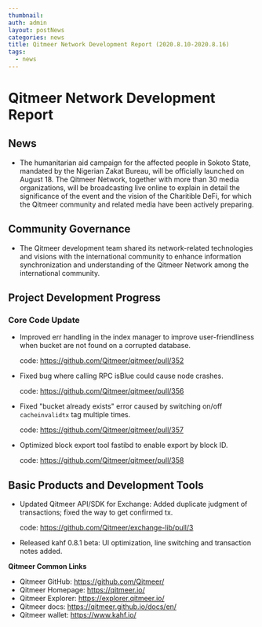 ```yaml
---
thumbnail: 
auth: admin
layout: postNews
categories: news
title: Qitmeer Network Development Report (2020.8.10-2020.8.16)
tags:
  - news
---
```




# Qitmeer Network Development Report

## News

- The humanitarian aid campaign for the affected people in Sokoto State, mandated by the Nigerian Zakat Bureau, will be officially launched on August 18. The Qitmeer Network, together with more than 30 media organizations, will be broadcasting live online to explain in detail the significance of the event and the vision of the Charitible DeFi, for which the Qitmeer community and related media have been actively preparing.


## Community Governance

- The Qitmeer development team shared its network-related technologies and visions with the international community to enhance information synchronization and understanding of the Qitmeer Network among the international community.

## Project Development Progress

### Core Code Update

- Improved err handling in the index manager to improve user-friendliness when bucket are not found on a corrupted database.

  code:
https://github.com/Qitmeer/qitmeer/pull/352

- Fixed bug where calling RPC isBlue could cause node crashes.

  code:
https://github.com/Qitmeer/qitmeer/pull/356

- Fixed "bucket already exists" error caused by switching on/off `cacheinvalidtx` tag multiple times.

  code:
https://github.com/Qitmeer/qitmeer/pull/357

- Optimized block export tool fastibd to enable export by block ID.

  code:
https://github.com/Qitmeer/qitmeer/pull/358


## Basic Products and Development Tools

- Updated Qitmeer API/SDK for Exchange: Added duplicate judgment of transactions;  fixed the way to get confirmed tx.

  code:
https://github.com/Qitmeer/exchange-lib/pull/3

- Released kahf 0.8.1 beta: UI optimization, line switching and transaction notes added.


**Qitmeer Common Links**

* Qitmeer GitHub: https://github.com/Qitmeer/
* Qitmeer Homepage: https://qitmeer.io/
* Qitmeer Explorer: https://explorer.qitmeer.io/
* Qitmeer docs: https://qitmeer.github.io/docs/en/
* Qitmeer wallet: https://www.kahf.io/